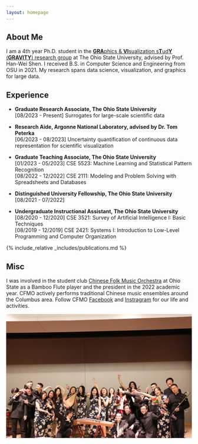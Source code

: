 ```yaml
---
layout: homepage
---
```


<!-- 
TODO:
    1. Add a navbar
    2. Add blogs
    3. Link blags
 -->

## About Me

I am a 4th year Ph.D. student in the [**GRA**phics & **VI**sualization s**T**ud**Y** (**GRAVITY**) research group](https://sites.google.com/view/gravity-research-group/home?authuser=0) at The Ohio State University, advised by Prof. Han-Wei Shen. I received B.S. in Computer Science and Engineering from OSU in 2021. My research spans data science,  visualization, and graphics for large data.

## Experience

- **Graduate Research Associate, The Ohio State University**
    <br>
    [08/2023 - Present] Surrogates for large-scale scientific data

- **Research Aide, Argonne National Laboratory, advised by Dr. Tom Peterka**
    <br>
    [06/2023 - 08/2023] Uncertainty quantification of continuous data representation for scientific visualization

- **Graduate Teaching Associate, The Ohio State University**
    <br>
    [01/2023 - 05/2023] CSE 5523: Machine Learning and Statistical Pattern Recognition
    <br>
    [08/2022 - 12/2022] CSE 2111: Modeling and Problem Solving with Spreadsheets and Databases

- **Distinguished University Fellowship, The Ohio State University**
    <br>
    [08/2021 - 07/2022]

- **Undergraduate Instructional Assistant, The Ohio State University**
    <br>
    [08/2020 - 12/2020] CSE 3521: Survey of Artificial Intelligence I: Basic Techniques
    <br>
    [08/2019 - 12/2019] CSE 2421: Systems I: Introduction to Low-Level Programming and Computer Organization

{% include_relative _includes/publications.md %}

## Misc

I was involved in the student club [Chinese Folk Music Orchestra](https://activities.osu.edu/involvement/student_organizations/find_a_student_org/?i=dd4a238a-783f-4be7-b4f6-0efc7a127bbd&l=C&c=Columbus&page=2) at Ohio State as a Bamboo Flute player and the president in the 2022 academic year. CFMO actively performs traditional Chinese music ensembles around the Columbus area. Follow CFMO [Facebook](https://www.facebook.com/osucfmo) and [Instragram](https://www.instagram.com/osu_cfmo) for our life and activities.

![CFMO 2018 Concert](/assets/img/cfmo_2018_concert.jpg)

<!-- <div class='globeContainer'>
    <script type="text/javascript" id="clstr_globe" src="//clustrmaps.com/globe.js?d=3xW1OFo-Ovl9vGJVBazgnc3fWzVdl0jqLTIW8_X9Zzc"></script>
</div> -->